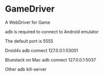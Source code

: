 # GameDriver
A WebDriver for Game

adb is required to connect to Android emulator

The default port is 5555

Droid4x
adb connect 127.0.0.1:53001

Bluestack on Mac
adb connect 127.0.0.1:5037

Other adb kill-server
